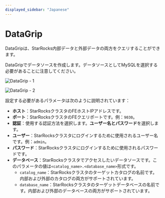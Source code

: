 ```yaml
---
displayed_sidebar: "Japanese"
---
```


# DataGrip

DataGripは、StarRocks内部データと外部データの両方をクエリすることができます。

DataGripでデータソースを作成します。データソースとしてMySQLを選択する必要があることに注意してください。

![DataGrip - 1](../../assets/BI_datagrip_1.png)

![DataGrip - 2](../../assets/BI_datagrip_2.png)

設定する必要があるパラメータは次のように説明されています：

- **ホスト**：StarRocksクラスタのFEホストIPアドレスです。
- **ポート**：StarRocksクラスタのFEクエリポートです。例：`9030`。
- **認証**：使用する認証方法を選択します。**ユーザー名とパスワード**を選択します。
- **ユーザー**：StarRocksクラスタにログインするために使用されるユーザー名です。例：`admin`。
- **パスワード**：StarRocksクラスタにログインするために使用されるパスワードです。
- **データベース**：StarRocksクラスタでアクセスしたいデータソースです。このパラメータの値は`<catalog_name>.<database_name>`形式です。
  - `catalog_name`：StarRocksクラスタのターゲットカタログの名前です。内部および外部のカタログの両方がサポートされています。
  - `database_name`：StarRocksクラスタのターゲットデータベースの名前です。内部および外部のデータベースの両方がサポートされています。
